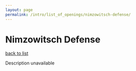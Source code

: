 ```yaml
---
layout: page
permalink: /intro/list_of_openings/nimzowitsch-defense/
---
```


# Nimzowitsch Defense

[back to list](../)

Description unavailable